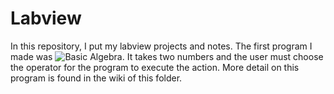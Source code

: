 # Labview
In this repository, I put my labview projects and notes. 
The first program I made was ![Basic Algebra](https://github.com/Roxa-na/Labview/tree/main/basicAlgebra). It takes two numbers and the user must choose the operator for the program to execute the action. More detail on this program is found in the wiki of this folder.

